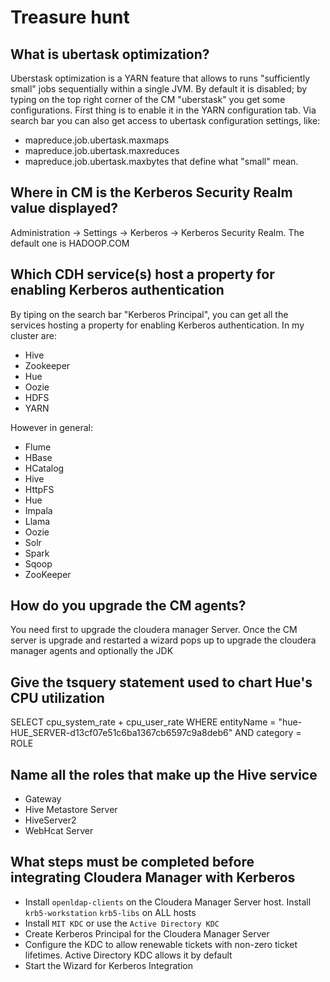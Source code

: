 # Treasure hunt

## What is ubertask optimization?
Uberstask optimization is a YARN feature that allows to runs "sufficiently small" jobs sequentially within a single JVM. 
By default it is disabled; by typing on the top right corner of the CM "uberstask" you get some configurations.
First thing is to enable it in the YARN configuration tab. 
Via search bar you can also get access to ubertask configuration settings, like:
* mapreduce.job.ubertask.maxmaps
* mapreduce.job.ubertask.maxreduces
* mapreduce.job.ubertask.maxbytes 
that define what "small" mean. 

## Where in CM is the Kerberos Security Realm value displayed?
Administration -> Settings -> Kerberos -> Kerberos Security Realm. 
The default one is HADOOP.COM

## Which CDH service(s) host a property for enabling Kerberos authentication
By tiping on the search bar "Kerberos Principal", you can get all the services hosting a property for enabling Kerberos authentication. In my cluster are:
* Hive
* Zookeeper
* Hue
* Oozie
* HDFS
* YARN

However in general: 
  - Flume 
  - HBase 
  - HCatalog 
  - Hive 
  - HttpFS 
  - Hue 
  - Impala 
  - Llama 
  - Oozie 
  - Solr 
  - Spark 
  - Sqoop 
  - ZooKeeper

## How do you upgrade the CM agents?
You need first to upgrade the cloudera manager Server. Once the CM server is upgrade and restarted a wizard pops up to upgrade the cloudera manager agents and optionally the JDK

## Give the tsquery statement used to chart Hue's CPU utilization
SELECT cpu_system_rate + cpu_user_rate WHERE entityName = "hue-HUE_SERVER-d13cf07e51c6ba1367cb6597c9a8deb6" AND category = ROLE

## Name all the roles that make up the Hive service
* Gateway
* Hive Metastore Server
* HiveServer2
* WebHcat Server 

## What steps must be completed before integrating Cloudera Manager with Kerberos
* Install `openldap-clients` on the Cloudera Manager Server host. Install `krb5-workstation` `krb5-libs` on ALL hosts
* Install `MIT KDC` or use the `Active Directory KDC`
* Create Kerberos Principal for the Cloudera Manager Server
* Configure the KDC to allow renewable tickets with non-zero ticket lifetimes. Active Directory KDC allows it by default
* Start the Wizard for Kerberos Integration